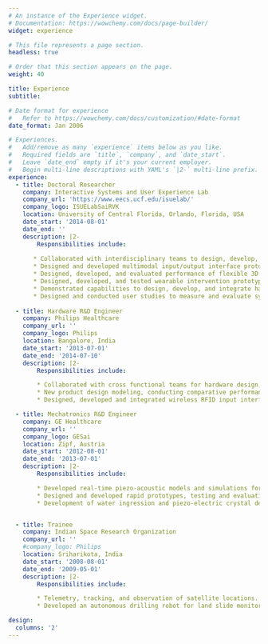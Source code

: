 ```yaml
---
# An instance of the Experience widget.
# Documentation: https://wowchemy.com/docs/page-builder/
widget: experience

# This file represents a page section.
headless: true

# Order that this section appears on the page.
weight: 40

title: Experience
subtitle:

# Date format for experience
#   Refer to https://wowchemy.com/docs/customization/#date-format
date_format: Jan 2006

# Experiences.
#   Add/remove as many `experience` items below as you like.
#   Required fields are `title`, `company`, and `date_start`.
#   Leave `date_end` empty if it's your current employer.
#   Begin multi-line descriptions with YAML's `|2-` multi-line prefix.
experience:
  - title: Doctoral Researcher
    company: Interactive Systems and User Experience Lab
    company_url: 'https://www.eecs.ucf.edu/isuelab/'
    company_logo: ISUELabSaiRVK
    location: University of Central Florida, Orlando, Florida, USA
    date_start: '2014-08-01'
    date_end: ''
    description: |2-
        Responsibilities include:
        
       * Collaborated with interdisciplinary teams to design, develop, and prototype novel interaction technologies.
       * Designed and developed multimodal input/output interface prototypes for VR/AR/XR interactive systems.
       * Designed, developed, and evaluated performance of flexible 3D printed wearables with embedded sensors.
       * Designed, developed, and tested wearable intervention prototype technology for automatic posture correction utilizing electrical muscle stimulation. Designed sensor hardware and machine learning algorithms for poor posture detection.
       * Demonstrated capabilities to design, develop, and integrate hardware/software solutions from concept design to prototype, validation, and testing. 
       * Designed and conducted user studies to measure and evaluate system/user performance with wearable intervention technology. Prepared and presented first-authored publications as part of research activities. 
        
  - title: Hardware R&D Engineer
    company: Philips Healthcare
    company_url: ''
    company_logo: Philips
    location: Bangalore, India
    date_start: '2013-07-01'
    date_end: '2014-07-10'
    description: |2-
        Responsibilities include:

        * Collaborated with cross functional teams for hardware design, prototyping, testing of ultrasound probes.
        * New product design modeling, conducting comparative performance analysis with existing systems.
        * Designed, developed and integrated wireless RFID input interfaces for uniquely identifying different varieties of probes and their compatibility with different ultrasound systems.

  - title: Mechatronics R&D Engineer
    company: GE Healthcare
    company_url: ''
    company_logo: GESai
    location: Zipf, Austria
    date_start: '2012-08-01'
    date_end: '2013-07-01'
    description: |2-
        Responsibilities include:

        * Developed real-time piezo-acoustic models and simulations for ultrasound wave propagation.
        * Designed and developed rapid prototypes, testing and evaluation of new ultrasound probes with mechanical and electronic sensor components.
        * Development of water ingression and piezo-electric crystal deformation simulations.


  - title: Trainee
    company: Indian Space Research Organization
    company_url: ''
    #company_logo: Philips
    location: Sriharikota, India
    date_start: '2008-08-01'
    date_end: '2009-05-01'
    description: |2-
        Responsibilities include:

        * Telemetry, tracking, and observation of satellite locations.
        * Developed an autonomous drilling robot for land slide monitoring and space navigation as part of Bachelors thesis.  

design:
  columns: '2'
---
```

